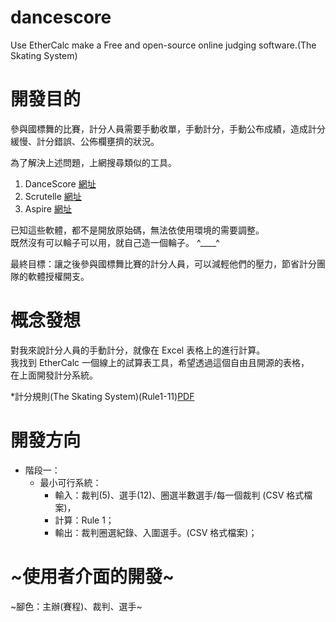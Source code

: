 # dancescore
Use EtherCalc make a Free and open-source online judging software.(The Skating System)

# 開發目的
參與國標舞的比賽，計分人員需要手動收單，手動計分，手動公布成績，造成計分緩慢、計分錯誤、公佈欄壅擠的狀況。

為了解決上述問題，上網搜尋類似的工具。
1. DanceScore [網址](https://dancescorelive.com/dancescore.php "DanceScore Project")
2. Scrutelle  [網址](http://www.scrutelle.info/ "Scrutelle V9")
3. Aspire     [網址](https://aspiresystem-tld.com/ "Aspire System")

已知這些軟體，都不是開放原始碼，無法依使用環境的需要調整。  
既然沒有可以輪子可以用，就自己造一個輪子。 ^____^

最終目標：讓之後參與國標舞比賽的計分人員，可以減輕他們的壓力，節省計分團隊的軟體授權開支。

# 概念發想
對我來說計分人員的手動計分，就像在 Excel 表格上的進行計算。  
我找到 EtherCalc 一個線上的試算表工具，希望透過這個自由且開源的表格，  
在上面開發計分系統。

*計分規則(The Skating System)(Rule1-11)[PDF](https://www.worlddancesport.org/Document/99473179446/The_Skating_System.pdf "The_Skating_System")

# 開發方向
- 階段一：
  - 最小可行系統：
    - 輸入：裁判(5)、選手(12)、圈選半數選手/每一個裁判 (CSV 格式檔案)，
    - 計算：Rule 1；
    - 輸出：裁判圈選紀錄、入圍選手。(CSV 格式檔案)；

# ~使用者介面的開發~
~腳色：主辦(賽程)、裁判、選手~
 

